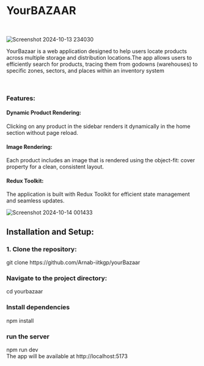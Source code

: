 <h1>YourBAZAAR</h1><br>

![Screenshot 2024-10-13 234030](https://github.com/user-attachments/assets/aec5ede1-db23-41b7-b8f4-ea8c80ee466c)



YourBazaar is a web application designed to help users locate products across multiple storage and distribution locations.The app allows users to efficiently search for products, tracing them from godowns (warehouses) to specific zones, sectors, and places within an inventory system

<br/><h3>Features:</h3>

<h4>Dynamic Product Rendering:</h4>Clicking on any product in the sidebar renders it dynamically in the home section without page reload.<br/>
<h4>Image Rendering:</h4> Each product includes an image that is rendered using the object-fit: cover property for a clean, consistent layout.<br/>
<h4>Redux Toolkit:</h4> The application is built with Redux Toolkit for efficient state management and seamless updates.
<br/>


![Screenshot 2024-10-14 001433](https://github.com/user-attachments/assets/cb34d91d-d8e8-4cb7-996f-a8fd31391afa)
<br/>
<h2>Installation and Setup:
</h2>
<h3>1. Clone the repository:</h3>
git clone https://github.com/Arnab-iitkgp/yourBazaar
<h3>Navigate to the project directory:</h3>
cd yourbazaar
<h3>Install dependencies</h3>
npm install
<h3>run the server</h3>
npm run dev
<br>
The app will be available at http://localhost:5173
<br>



